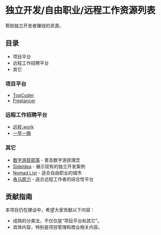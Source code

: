# 独立开发/自由职业/远程工作资源列表

帮助独立开发者赚钱的资源。

## 目录

+   项目平台
+   远程工作招聘平台
+   其它

### 项目平台

*   [TopCoder](https://www.topcoder.com/)
*   [Freelancer](https://www.freelancer.com/)

### 远程工作招聘平台

*   [远程.work](https://yuancheng.work/)
*   [一早一晚](https://yizaoyiwan.com/)

### 其它

*   [数字游民部落](https://jarodise.com/) - 普及数字游民理念
*   [SideIdea](http://sideidea.com/) - 展示现有的独立开发案例
*   [Nomad List](https://nomadlist.com/) - 适合自由职业的城市
*   [角马原力](https://www.gnuforce.com/) - 适合远程工作者的综合性平台

## 贡献指南

本项目仍在建设中，希望大家贡献以下内容：

+   成熟的分类法，不仅仅是“项目平台和其它”。
+   具体内容，特别是项目管理和商业相关内容。
